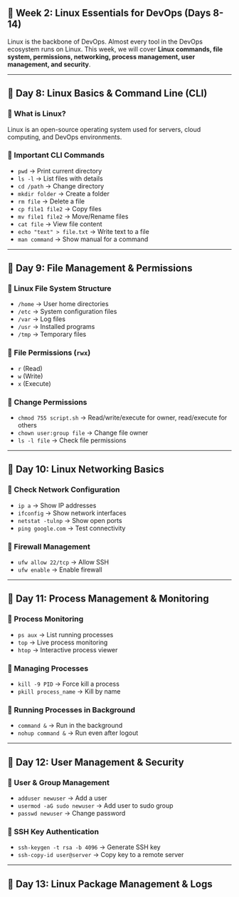 ## **📌 Week 2: Linux Essentials for DevOps (Days 8-14)**  
Linux is the backbone of DevOps. Almost every tool in the DevOps ecosystem runs on Linux. This week, we will cover **Linux commands, file system, permissions, networking, process management, user management, and security**.  

---

## **🔹 Day 8: Linux Basics & Command Line (CLI)**  
### **📌 What is Linux?**  
Linux is an open-source operating system used for servers, cloud computing, and DevOps environments.  

### **📌 Important CLI Commands**  
- `pwd` → Print current directory  
- `ls -l` → List files with details  
- `cd /path` → Change directory  
- `mkdir folder` → Create a folder  
- `rm file` → Delete a file  
- `cp file1 file2` → Copy files  
- `mv file1 file2` → Move/Rename files  
- `cat file` → View file content  
- `echo "text" > file.txt` → Write text to a file  
- `man command` → Show manual for a command  

---

## **🔹 Day 9: File Management & Permissions**  
### **📌 Linux File System Structure**  
- `/home` → User home directories  
- `/etc` → System configuration files  
- `/var` → Log files  
- `/usr` → Installed programs  
- `/tmp` → Temporary files  

### **📌 File Permissions** (`rwx`)  
- `r` (Read)  
- `w` (Write)  
- `x` (Execute)  

### **📌 Change Permissions**  
- `chmod 755 script.sh` → Read/write/execute for owner, read/execute for others  
- `chown user:group file` → Change file owner  
- `ls -l file` → Check file permissions  

---

## **🔹 Day 10: Linux Networking Basics**  
### **📌 Check Network Configuration**  
- `ip a` → Show IP addresses  
- `ifconfig` → Show network interfaces  
- `netstat -tulnp` → Show open ports  
- `ping google.com` → Test connectivity  

### **📌 Firewall Management**  
- `ufw allow 22/tcp` → Allow SSH  
- `ufw enable` → Enable firewall  

---

## **🔹 Day 11: Process Management & Monitoring**  
### **📌 Process Monitoring**  
- `ps aux` → List running processes  
- `top` → Live process monitoring  
- `htop` → Interactive process viewer  

### **📌 Managing Processes**  
- `kill -9 PID` → Force kill a process  
- `pkill process_name` → Kill by name  

### **📌 Running Processes in Background**  
- `command &` → Run in the background  
- `nohup command &` → Run even after logout  

---

## **🔹 Day 12: User Management & Security**  
### **📌 User & Group Management**  
- `adduser newuser` → Add a user  
- `usermod -aG sudo newuser` → Add user to sudo group  
- `passwd newuser` → Change password  

### **📌 SSH Key Authentication**  
- `ssh-keygen -t rsa -b 4096` → Generate SSH key  
- `ssh-copy-id user@server` → Copy key to a remote server  

---

## **🔹 Day 13: Linux Package Management & Logs**  
